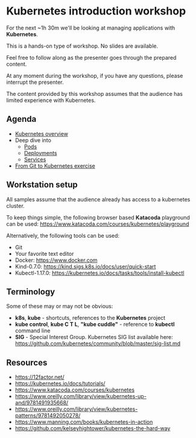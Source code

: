 # Kubernetes introduction workshop
For the next ~1h 30m we'll be looking at managing applications with **Kubernetes**.

This is a hands-on type of workshop. No slides are available.

Feel free to follow along as the presenter goes through the prepared content. 

At any moment during the workshop, if you have any questions, please interrupt the presenter. 

The content provided by this workshop assumes that the audience has limited experience with Kubernetes. 


## Agenda
 * [Kubernetes overview](doc/1_intro.md)
 * Deep dive into 
   - [Pods](doc/2_pods.md)
   - [Deployments](doc/3_deployments.md)
   - [Services](doc/4_services.md)
 * [From Git to Kubernetes exercise](doc/5_git2kube.md) 


## Workstation setup
All samples assume that the audience already has access to a kubernetes cluster. 

To keep things simple, the following browser based **Katacoda** playground can be used: 
https://www.katacoda.com/courses/kubernetes/playground

Alternatively, the following tools can be used:
 * Git
 * Your favorite text editor
 * Docker: https://www.docker.com
 * Kind-0.7.0: https://kind.sigs.k8s.io/docs/user/quick-start
 * Kubectl-1.17.0: https://kubernetes.io/docs/tasks/tools/install-kubectl


## Terminology
Some of these may or may not be obvious:
 * **k8s**, **kube** - shortcuts, references to the **Kubernetes** project 
 * **kube control**, **kube C T L**, **"kube cuddle"** - reference to **kubectl** command line
 * **SIG** - Special Interest Group. Kubernetes SIG list available here: https://github.com/kubernetes/community/blob/master/sig-list.md
 

## Resources
- https://12factor.net/
- https://kubernetes.io/docs/tutorials/
- https://www.katacoda.com/courses/kubernetes
- https://www.oreilly.com/library/view/kubernetes-up-and/9781491935668/
- https://www.oreilly.com/library/view/kubernetes-patterns/9781492050278/
- https://www.manning.com/books/kubernetes-in-action
- https://github.com/kelseyhightower/kubernetes-the-hard-way
